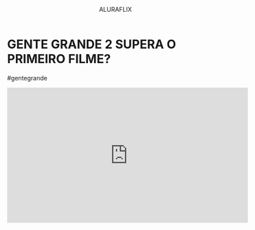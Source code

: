<body>

<header>ALURAFLIX</header>


<h1>GENTE GRANDE 2 SUPERA O PRIMEIRO FILME?</h1>
<p>#gentegrande</p>



<iframe width="560" height="315" src=https://youtu.be/U4IVNvPu134?feature_fAE1Eg2Q?si=c93nZtO1DTNYueO4" title="YouTube video player" frameborder="0" allow="accelerometer; autoplay; clipboard-write; encrypted-media; gyroscope; picture-in-picture; web-share" referrerpolicy="strict-origin-when-cross-origin" allowfullscreen></iframe>



<body>
